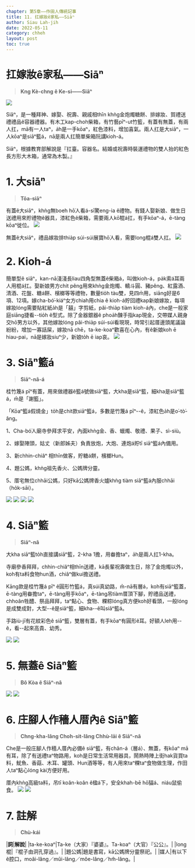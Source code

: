 ```yaml
---
chapter: 第5章——作田人傳統記事
title: 11. 扛嫁妝ê家私——Siāⁿ
author: Siau Lah-jih
date: 2022-05-11
category: chheh
layout: post
toc: true
---
```


# 扛嫁妝ê家私——Siāⁿ
> **Kng Kè-chng ê Ke-si——Siāⁿ**

![](../too5/18/178a-𣛮籃仔.jpg)

Siāⁿ，是一種拜神、嫁娶、祝壽、親戚相thīn khǹg金炮燭糖餅、排嫁妝、賀禮送禮禮品ê容器禮器。有木工kap-choh柴箱，有竹藝pīⁿ-ut竹籃，有蓋有無蓋，有兩人扛，mā有一人taⁿ，a̍h是一手kōaⁿ，紅色漆料，增加喜氣。兩人扛是大siāⁿ，一人kōaⁿ是siāⁿ籃á，nā是兩人扛簡單柴箱阮講kioh-á。

Siāⁿ，根據教育部解說是『扛臺。容器名。結婚或祝壽時裝運禮物的雙人抬的紅色長方形大木箱，通常為木製。』

# 1. 大siāⁿ
> **Tōa-siāⁿ**

有蓋ê大siāⁿ，khǹg無boeh hō͘人看á-sī驚eng-ia ê禮物。有錢人娶新娘、做生日送禮用來貯禮物ê器具，漆紅色ê柴箱，需要兩人kō͘棍á扛，有手kōaⁿ-á，ē-tàng kōaⁿ徙位。
![](../too5/18/173-𣛮.jpg)

無蓋ê大siāⁿ，禮品嫁妝排thia̍p súi-súi展寶hō͘人看，需要long棍á雙人扛。
![](../too5/18/174-𣛮.jpg)

# 2. Kioh-á

簡單型ê siāⁿ，kan-nā淺淺長liau四角型無蓋ê柴箱á，叫做kioh-á，pa̍k索á耳兩人用棍á扛。娶新娘男方chit pêng用來khǹg金炮燭、轎斗圓、豬pêng、紅露酒、清酒、花盤、糖á餅、檳榔等等禮物，數量tio̍h tàu雙，見四m̄用，siāng好是6項、12項。嫁cha-bó͘-kiáⁿ女方chiah用chia ê kioh-á貯回禮kap新娘嫁妝，每項嫁妝lóng需要貼紅紙a̍h是「囍」字剪紙，pâi-thia̍p tiàm kioh-á內，che是一般家庭siāng捷看--tio̍h ê型式。除了金器銀器ê phoa̍h鍊手指kap現金，交帶媒人親身交hō͘男方以外，其他嫁妝lóng pâi-thia̍p súi-súi看現現，時常引起厝邊頭尾議論紛紛，增加一寡話屎，嫁妝nā chē，ta-ke-koaⁿ歡喜在心內，有ê新娘koh ē hiau-pai，nā是嫁妝siuⁿ少，新娘to̍h ē iap哀。
![](../too5/18/175-𣛮.jpg)


# 3. Siāⁿ籃á
> **Siāⁿ-nâ-á**

桂竹篾á pīⁿ有蓋，用來做禮器ê籃á號做siāⁿ籃，大kha是siāⁿ籃，細kha是siāⁿ籃á，m̄是「謝籃」。

「Kōaⁿ籃á假燒金」to̍h是chit款siāⁿ籃á，多數是竹篾á pīⁿ--ê，漆紅色a̍h是o͘-tò͘-âng。

1、Cha-bó͘人廟寺參拜求平安，內面khǹg金、香、蠟燭、敬禮、果子、sì-siù。

2、嫁娶陣頭，姑丈（新郎姊夫）負責放炮，大炮、連炮á貯tī siāⁿ籃á內備用。

3、新chhin-chiâⁿ 相thīn做客，貯糖á餅，檳榔Hun。

4、題公媽，khǹg祖先香火、公媽牌分靈。

5、厝宅無位chhāi公媽，只好kā公媽牌香火爐khǹg tiàm siāⁿ籃á內服chhāi（ho̍k-sāi）。

![](../too5/18/176.jpg)
![](../too5/18/177-𣛮籃仔.jpg)
![](../too5/18/178-𣛮籃仔.jpg)
![](../too5/18/178a-𣛮籃仔.jpg)

# 4. Siāⁿ籃
> **Siāⁿ-nâ**

大kha siāⁿ籃to̍h直接講siāⁿ籃，2-kha 1擔，用畚擔taⁿ，a̍h是兩人扛1-kha。

寺廟參香拜拜，chhin-chiâⁿ相thīn送禮，kā長輩祝壽做生日，除了金炮燭以外，koh有ta料食物hun酒，chiâⁿ做kui擔送禮。

Kāng款是桂竹篾á pīⁿ ê圓形竹籃á，真súi真幼路，m̄-nā有層á，koh有siāⁿ籃蓋，ē-tàng用畚擔taⁿ，ē-tàng用手kōaⁿ，ē-tàng吊tiàm厝頂下腳，貯禮品送禮，chhoân牲醴、祭品拜拜，taⁿ點心、食物、粿粽lóng真方便koh好看頭，一般lóng是成雙成對，大型--ê是siāⁿ籃，細kha--ê叫siāⁿ籃á。

手路iù-jī有花紋彩色ê siāⁿ籃，雙層有蓋，有手kōaⁿ有圓形ê耳。好額人leh用--ê，看--起來高貴、幼秀。

![](../too5/18/179-𣛮籃.jpg)
![](../too5/18/180-𣛮籃.jpg)

# 5. 無蓋ê Siāⁿ籃
> **Bô Kòa ê Siāⁿ-nâ**

![](../too5/18/181-𣛮籃.jpg)
![](../too5/18/182-𣛮籃.jpg)

# 6. 庄腳人作穡人厝內ê Siāⁿ籃
> **Chng-kha-lâng Choh-sit-lâng Chhù-lāi ê Siāⁿ-nâ**

Che是一般庄腳人作穡人厝內必備ê siāⁿ籃，有chân-á（層á）、無蓋，有kōaⁿ mā有耳，除了有送禮taⁿ物路用，koh是日常生活常用器具，鬧熱時陣上街hak貨買ta料，魷魚、香菇、木耳、罐頭、Hun酒等等，有人用來taⁿ粿taⁿ食物做生理，作田人taⁿ點心lóng kài方便好用。

厝內khǹg高級ta料，吊tī koân-koân ê楹á下，安全khah-bē hō͘貓á、niáu鼠偷食。
![](../too5/18/183-𣛮籃.jpg)
![](../too5/18/184-擔點心.jpg)

# 7. 註解
> **Chù-kái**

|**詞**|**解說**|
|ta-ke-koaⁿ|Ta-ke（大家）『婆婆』。Ta-koaⁿ（大官）『公公』。|
|long棍|『棍子由洞孔穿過』。|
|題公媽|題是書寫，kā公媽牌分靈祭祀。|
|媒人|有以下ê腔口，moâi-lâng／mûi-lâng／môe-lâng／hm̂-lâng。|